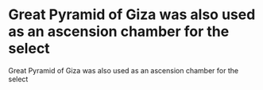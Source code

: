# Great Pyramid of Giza was also used as an ascension chamber for the select

Great Pyramid of Giza was also used as an ascension chamber for the select
